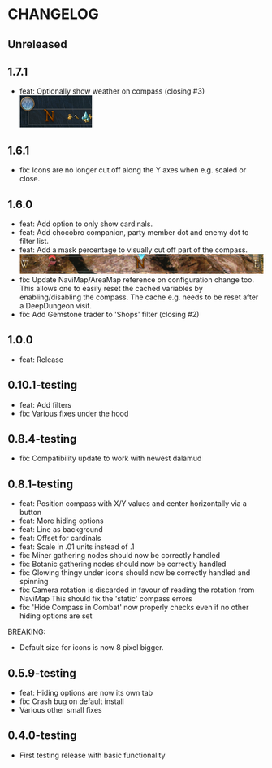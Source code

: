 ﻿# CHANGELOG

## Unreleased

## 1.7.1

- feat: Optionally show weather on compass (closing #3)  
  ![](docs/weather_icon.png)

## 1.6.1

- fix: Icons are no longer cut off along the Y axes when e.g. scaled or close.

## 1.6.0

- feat: Add option to only show cardinals.
- feat: Add chocobro companion, party member dot and enemy dot to filter list.
- feat: Add a mask percentage to visually cut off part of the compass.
  ![](docs/compass_mask_50.png)
- fix: Update NaviMap/AreaMap reference on configuration change too.
  This allows one to easily reset the cached variables by enabling/disabling the compass.
  The cache e.g. needs to be reset after a DeepDungeon visit.
- fix: Add Gemstone trader to 'Shops' filter (closing #2)

## 1.0.0

- feat: Release

## 0.10.1-testing

- feat: Add filters
- fix: Various fixes under the hood

## 0.8.4-testing

- fix: Compatibility update to work with newest dalamud

## 0.8.1-testing

- feat: Position compass with X/Y values and center horizontally via a button
- feat: More hiding options
- feat: Line as background
- feat: Offset for cardinals
- feat: Scale in .01 units instead of .1
- fix: Miner gathering nodes should now be correctly handled 
- fix: Botanic gathering nodes should now be correctly handled
- fix: Glowing thingy under icons should now be correctly handled and spinning
- fix: Camera rotation is discarded in favour of reading the rotation from NaviMap
    This should fix the 'static' compass errors
- fix: 'Hide Compass in Combat' now properly checks even if no other hiding options are set

BREAKING:
- Default size for icons is now 8 pixel bigger.

## 0.5.9-testing

- feat: Hiding options are now its own tab
- fix: Crash bug on default install
- Various other small fixes

## 0.4.0-testing

- First testing release with basic functionality